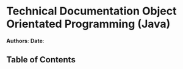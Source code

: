 # Technical Documentation Object Orientated Programming (Java)
**Authors**:
**Date**:

## Table of Contents